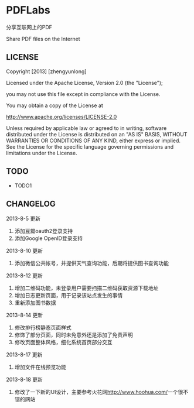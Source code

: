 PDFLabs
=========
分享互联网上的PDF

Share PDF files on the Internet

LICENSE
--------------------

   Copyright [2013] [zhengyunlong]

   Licensed under the Apache License, Version 2.0 (the "License");
   
   you may not use this file except in compliance with the License.
   
   You may obtain a copy of the License at
   
   <a href="http://www.apache.org/licenses/LICENSE-2.0">http://www.apache.org/licenses/LICENSE-2.0</a>
   
   Unless required by applicable law or agreed to in writing, software
   distributed under the License is distributed on an "AS IS" BASIS,
   WITHOUT WARRANTIES OR CONDITIONS OF ANY KIND, either express or implied.
   See the License for the specific language governing permissions and
   limitations under the License.

TODO
--------------------
*   TODO1


CHANGELOG
--------------------
2013-8-5 更新
1.    添加豆瓣oauth2登录支持
2.    添加Google OpenID登录支持

2013-8-10 更新
1.    添加微信公共帐号，并提供天气查询功能，后期将提供图书查询功能

2013-8-12 更新
1.    增加二维码功能，未登录用户需要扫描二维码获取资源下载地址
2.    增加日志更新页面，用于记录该站点发生的事情
3.    重新添加图书数据

2013-8-14 更新
1.    修改排行榜静态页面样式
2.    修饰了部分页面，同时未免意外还是添加了免责声明
3.    修改页面整体风格，细化系统首页部分交互

2013-8-17 更新
1.   增加文件在线预览功能

2013-8-18 更新
1.   修改了一下新的UI设计，主要参考火花网<a href="http://www.hoohua.com/" target="_blank">http://www.hoohua.com/</a>一个很不错的网站

